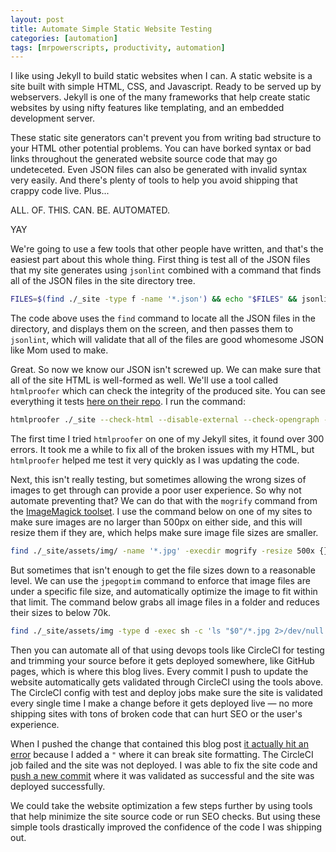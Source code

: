 ```yaml
---
layout: post
title: Automate Simple Static Website Testing
categories: [automation]
tags: [mrpowerscripts, productivity, automation]
---
```


I like using Jekyll to build static websites when I can. A static website is a site built with simple HTML, CSS, and Javascript. Ready to be served up by webservers. Jekyll is one of the many frameworks that help create static websites by using nifty features like templating, and an embedded development server.

These static site generators can't prevent you from writing bad structure to your HTML other potential problems. You can have borked syntax or bad links throughout the generated website source code that may go undeteceted. Even JSON files can also be generated with invalid syntax very easily. And there's plenty of tools to help you avoid shipping that crappy code live. Plus...

ALL. OF. THIS. CAN. BE. AUTOMATED.

YAY

We're going to use a few tools that other people have written, and that's the easiest part about this whole thing. First thing is test all of the JSON files that my site generates using `jsonlint` combined with a command that finds all of the JSON files in the site directory tree.

```bash
FILES=$(find ./_site -type f -name '*.json') && echo "$FILES" && jsonlint $FILES
```

The code above uses the `find` command to locate all the JSON files in the directory, and displays them on the screen, and then passes them to `jsonlint`, which will validate that all of the files are good whomesome JSON like Mom used to make.

Great. So now we know our JSON isn't screwed up. We can make sure that all of the site HTML is well-formed as well. We'll use a tool called `htmlproofer` which can check the integrity of the produced site. You can see everything it tests [here on their repo](https://github.com/gjtorikian/html-proofer). I run the command:

```bash
htmlproofer ./_site --check-html --disable-external --check-opengraph --check-favicon
```

The first time I tried `htmlproofer` on one of my Jekyll sites, it found over 300 errors. It took me a while to fix all of the broken issues with my HTML, but `htmlproofer` helped me test it very quickly as I was updating the code.

Next, this isn't really testing, but sometimes allowing the wrong sizes of images to get through can provide a poor user experience. So why not automate preventing that? We can do that with the `mogrify` command from the [ImageMagick toolset](https://imagemagick.org/script/download.php). I use the command below on one of my sites to make sure images are no larger than 500px on either side, and this will resize them if they are, which helps make sure image file sizes are smaller.

```bash
find ./_site/assets/img/ -name '*.jpg' -execdir mogrify -resize 500x {} \;
```

But sometimes that isn't enough to get the file sizes down to a reasonable level. We can use the `jpegoptim` command to enforce that image files are under a specific file size, and automatically optimize the image to fit within that limit. The command below grabs all image files in a folder and reduces their sizes to below 70k.

```bash
find ./_site/assets/img -type d -exec sh -c 'ls "$0"/*.jpg 2>/dev/null && jpegoptim --size=70k --max=90 --all-progressive --strip-all -t "$0"/*.jpg' {} \;
```

Then you can automate all of that using devops tools like CircleCI for testing and trimming your source before it gets deployed somewhere, like GitHub pages, which is where this blog lives. Every commit I push to update the website automatically gets validated through CircleCI using the tools above. The CircleCI config with test and deploy jobs make sure the site is validated every single time I make a change before it gets deployed live — no more shipping sites with tons of broken code that can hurt SEO or the user's experience.

<script src="http://gist-it.appspot.com/http://github.com/MrPowerScripts/MrPowerScripts.com/blob/master/.circleci/config.yml"></script>

When I pushed the change that contained this blog post [it actually hit an error](https://circleci.com/gh/MrPowerScripts/MrPowerScripts.com/298) because I added a `"` where it can break site formatting. The CircleCI job failed and the site was not deployed. I was able to fix the site code and [push a new commit](https://circleci.com/workflow-run/852b83a1-84ec-425a-823b-c5032b288265) where it was validated as successful and the site was deployed successfully.

We could take the website optimization a few steps further by using tools that help minimize the site source code or run SEO checks. But using these simple tools drastically improved the confidence of the code I was shipping out.
